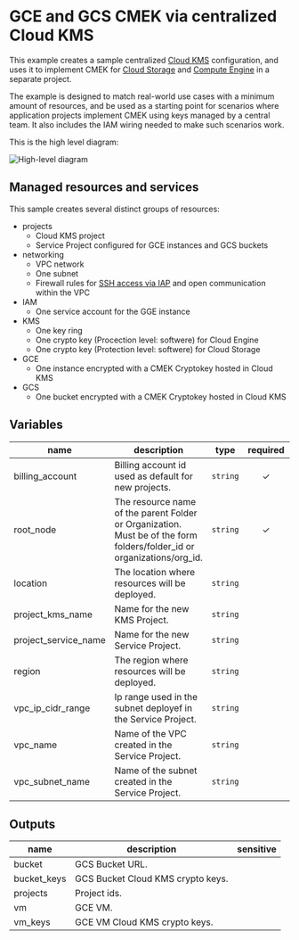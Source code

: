 # GCE and GCS CMEK via centralized Cloud KMS

This example creates a sample centralized [Cloud KMS](https://cloud.google.com/kms?hl=it) configuration, and uses it to implement CMEK for [Cloud Storage](https://cloud.google.com/storage/docs/encryption/using-customer-managed-keys) and [Compute Engine](https://cloud.google.com/compute/docs/disks/customer-managed-encryption) in a separate project.

The example is designed to match real-world use cases with a minimum amount of resources, and be used as a starting point for scenarios where application projects implement CMEK using keys managed by a central team. It also includes the IAM wiring needed to make such scenarios work.

This is the high level diagram:

![High-level diagram](diagram.png "High-level diagram")

## Managed resources and services

This sample creates several distinct groups of resources:

- projects
  - Cloud KMS project
  - Service Project configured for GCE instances and GCS buckets
- networking
  - VPC network
  - One subnet
  - Firewall rules for [SSH access via IAP](https://cloud.google.com/iap/docs/using-tcp-forwarding) and open communication within the VPC
- IAM
  - One service account for the GGE instance
- KMS
  - One key ring
  - One crypto key (Procection level: softwere) for Cloud Engine
  - One crypto key (Protection level: softwere) for Cloud Storage
- GCE
  - One instance encrypted with a CMEK Cryptokey hosted in Cloud KMS
- GCS
  - One bucket encrypted with a CMEK Cryptokey hosted in Cloud KMS


<!-- BEGIN TFDOC -->

## Variables

| name | description | type | required | default |
|---|---|:---:|:---:|:---:|
| billing_account | Billing account id used as default for new projects. | <code>string</code> | ✓ |  |
| root_node | The resource name of the parent Folder or Organization. Must be of the form folders/folder_id or organizations/org_id. | <code>string</code> | ✓ |  |
| location | The location where resources will be deployed. | <code>string</code> |  | <code>&#34;europe&#34;</code> |
| project_kms_name | Name for the new KMS Project. | <code>string</code> |  | <code>&#34;my-project-kms-001&#34;</code> |
| project_service_name | Name for the new Service Project. | <code>string</code> |  | <code>&#34;my-project-service-001&#34;</code> |
| region | The region where resources will be deployed. | <code>string</code> |  | <code>&#34;europe-west1&#34;</code> |
| vpc_ip_cidr_range | Ip range used in the subnet deployef in the Service Project. | <code>string</code> |  | <code>&#34;10.0.0.0&#47;20&#34;</code> |
| vpc_name | Name of the VPC created in the Service Project. | <code>string</code> |  | <code>&#34;local&#34;</code> |
| vpc_subnet_name | Name of the subnet created in the Service Project. | <code>string</code> |  | <code>&#34;subnet&#34;</code> |

## Outputs

| name | description | sensitive |
|---|---|:---:|
| bucket | GCS Bucket URL. |  |
| bucket_keys | GCS Bucket Cloud KMS crypto keys. |  |
| projects | Project ids. |  |
| vm | GCE VM. |  |
| vm_keys | GCE VM Cloud KMS crypto keys. |  |

<!-- END TFDOC -->

